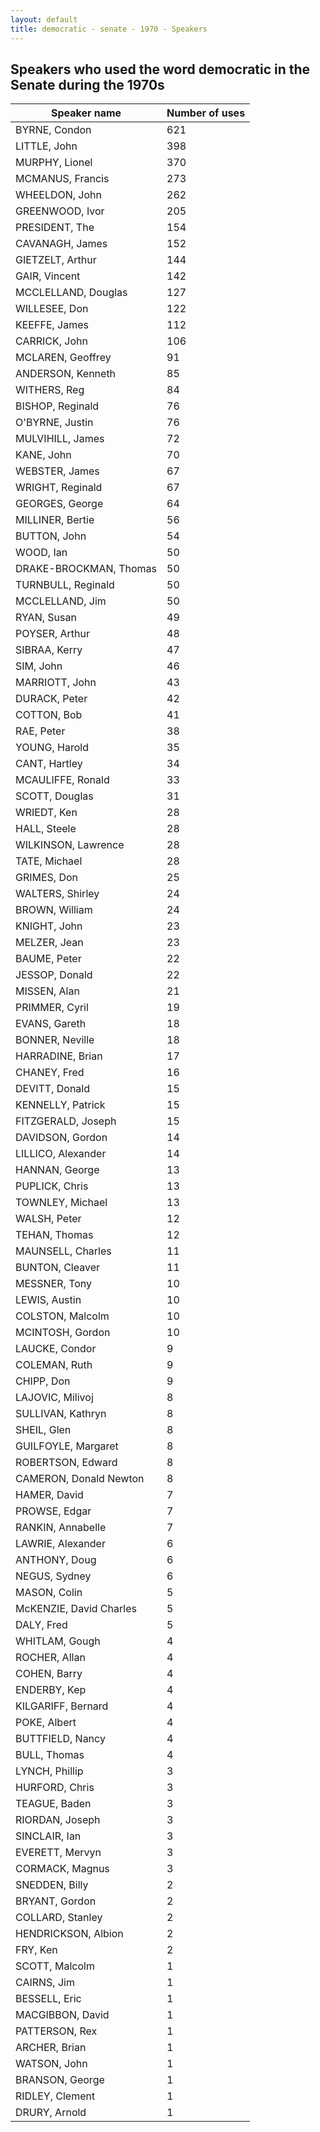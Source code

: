 ```yaml
---
layout: default
title: democratic - senate - 1970 - Speakers
---
```

## Speakers who used the word **democratic** in the Senate during the 1970s

| Speaker name | Number of uses |
|--------------|----------------|
|BYRNE, Condon|621|
|LITTLE, John|398|
|MURPHY, Lionel|370|
|MCMANUS, Francis|273|
|WHEELDON, John|262|
|GREENWOOD, Ivor|205|
|PRESIDENT, The|154|
|CAVANAGH, James|152|
|GIETZELT, Arthur|144|
|GAIR, Vincent|142|
|MCCLELLAND, Douglas|127|
|WILLESEE, Don|122|
|KEEFFE, James|112|
|CARRICK, John|106|
|MCLAREN, Geoffrey|91|
|ANDERSON, Kenneth|85|
|WITHERS, Reg|84|
|BISHOP, Reginald|76|
|O'BYRNE, Justin|76|
|MULVIHILL, James|72|
|KANE, John|70|
|WEBSTER, James|67|
|WRIGHT, Reginald|67|
|GEORGES, George|64|
|MILLINER, Bertie|56|
|BUTTON, John|54|
|WOOD, Ian|50|
|DRAKE-BROCKMAN, Thomas|50|
|TURNBULL, Reginald|50|
|MCCLELLAND, Jim|50|
|RYAN, Susan|49|
|POYSER, Arthur|48|
|SIBRAA, Kerry|47|
|SIM, John|46|
|MARRIOTT, John|43|
|DURACK, Peter|42|
|COTTON, Bob|41|
|RAE, Peter|38|
|YOUNG, Harold|35|
|CANT, Hartley|34|
|MCAULIFFE, Ronald|33|
|SCOTT, Douglas|31|
|WRIEDT, Ken|28|
|HALL, Steele|28|
|WILKINSON, Lawrence|28|
|TATE, Michael|28|
|GRIMES, Don|25|
|WALTERS, Shirley|24|
|BROWN, William|24|
|KNIGHT, John|23|
|MELZER, Jean|23|
|BAUME, Peter|22|
|JESSOP, Donald|22|
|MISSEN, Alan|21|
|PRIMMER, Cyril|19|
|EVANS, Gareth|18|
|BONNER, Neville|18|
|HARRADINE, Brian|17|
|CHANEY, Fred|16|
|DEVITT, Donald|15|
|KENNELLY, Patrick|15|
|FITZGERALD, Joseph|15|
|DAVIDSON, Gordon|14|
|LILLICO, Alexander|14|
|HANNAN, George|13|
|PUPLICK, Chris|13|
|TOWNLEY, Michael|13|
|WALSH, Peter|12|
|TEHAN, Thomas|12|
|MAUNSELL, Charles|11|
|BUNTON, Cleaver|11|
|MESSNER, Tony|10|
|LEWIS, Austin|10|
|COLSTON, Malcolm|10|
|MCINTOSH, Gordon|10|
|LAUCKE, Condor|9|
|COLEMAN, Ruth|9|
|CHIPP, Don|9|
|LAJOVIC, Milivoj|8|
|SULLIVAN, Kathryn|8|
|SHEIL, Glen|8|
|GUILFOYLE, Margaret|8|
|ROBERTSON, Edward|8|
|CAMERON, Donald Newton|8|
|HAMER, David|7|
|PROWSE, Edgar|7|
|RANKIN, Annabelle|7|
|LAWRIE, Alexander|6|
|ANTHONY, Doug|6|
|NEGUS, Sydney|6|
|MASON, Colin|5|
|McKENZIE, David Charles|5|
|DALY, Fred|5|
|WHITLAM, Gough|4|
|ROCHER, Allan|4|
|COHEN, Barry|4|
|ENDERBY, Kep|4|
|KILGARIFF, Bernard|4|
|POKE, Albert|4|
|BUTTFIELD, Nancy|4|
|BULL, Thomas|4|
|LYNCH, Phillip|3|
|HURFORD, Chris|3|
|TEAGUE, Baden|3|
|RIORDAN, Joseph|3|
|SINCLAIR, Ian|3|
|EVERETT, Mervyn|3|
|CORMACK, Magnus|3|
|SNEDDEN, Billy|2|
|BRYANT, Gordon|2|
|COLLARD, Stanley|2|
|HENDRICKSON, Albion|2|
|FRY, Ken|2|
|SCOTT, Malcolm|1|
|CAIRNS, Jim|1|
|BESSELL, Eric|1|
|MACGIBBON, David|1|
|PATTERSON, Rex|1|
|ARCHER, Brian|1|
|WATSON, John|1|
|BRANSON, George|1|
|RIDLEY, Clement|1|
|DRURY, Arnold|1|
